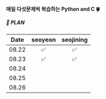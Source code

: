 #### 매일 다섯문제씩 복습하는 Python and C 🍀

##### 📌 PLAN 
|Date|seoyeon|seojining|
|:------:|:---:|:---:|
|08.22|✅|✅|
|08.23|✅|✅|
|08.24| | |
|08.25| | |
|08.26| | |
